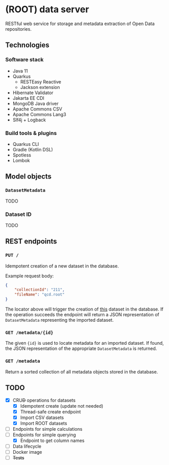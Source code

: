 # (ROOT) data server

RESTful web service for storage and metadata extraction of Open Data repositories.

## Technologies

### Software stack

- Java 11
- Quarkus
	- RESTEasy Reactive
	- Jackson extension
- Hibernate Validator
- Jakarta EE CDI
- MongoDB Java driver
- Apache Commons CSV
- Apache Commons Lang3
- Slf4j + Logback

### Build tools & plugins

- Quarkus CLI
- Gradle (Kotlin DSL)
- Spotless
- Lombok

## Model objects

### `DatasetMetadata`

TODO

### Dataset ID

TODO

## REST endpoints

### `PUT /`

Idempotent creation of a new dataset in the database.

Example request body:

```json
{
    "collectionId": "211",
    "fileName": "qcd.root"
}
```

The locator above will trigger the creation of [this](http://opendata.cern.ch/record/211/files/qcd.root) dataset in the
database. If the operation succeeds the endpoint will return a JSON representation of `DatasetMetadata` representing the
imported dataset.

### `GET /metadata/{id}`

The given `{id}` is used to locate metadata for an imported dataset. If found, the JSON representation of the
appropriate `DatasetMetadata` is returned.

### `GET /metadata`

Return a sorted collection of all metadata objects stored in the database.

## TODO

- [x] CRU~~D~~ operations for datasets
  - [x] Idempotent create (update not needed)
  - [x] Thread-safe create endpoint
  - [x] Import CSV datasets
  - [x] Import ROOT datasets
- [ ] Endpoints for simple calculations
- [ ] Endpoints for simple querying
  - [x] Endpoint to get column names
- [ ] Data lifecycle
- [ ] Docker image
- [ ] ~~Tests~~
